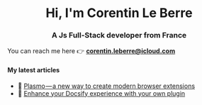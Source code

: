 <h1 align="center">Hi, I'm Corentin Le Berre</h1>
<h3 align="center">A Js Full-Stack developer from France</h3>

You can reach me here 👉 **corentin.leberre@icloud.com**

#### My latest articles

- 📝 [Plasmo — a new way to create modern browser extensions](https://medium.com/abbeal/plasmo-a-new-way-to-create-modern-browser-extensions-56fe959c4b1e)
- 🚀 [Enhance your Docsify experience with your own plugin](https://medium.com/abbeal/enhance-your-docsify-experience-with-your-own-plugin-e5a2db6a3729)
